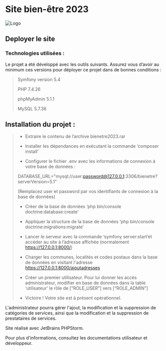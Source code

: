 # Site bien-être 2023

![Logo](https://i.imgur.com/SCrbC7o.png)

## Deployer le site

### Technologies utilisées :

Le projet a été développé avec les outils suivants. Assurez vous d’avoir au minimum ces versions pour déployer ce projet dans de bonnes conditions : 

>Symfony version 5.4
>
>PHP 7.4.26
>
>phpMyAdmin 5.1.1
>
>MySQL 5.7.36

## Installation du projet :

> - Extraire le contenu de l’archive bienetre2023.rar
>
> - Installer les dépendances en exécutant la commande ‘composer install’
>
> - Configurer le fichier .env avec les informations de connexion à votre base de données :
>
>DATABASE_URL="mysql://user:password@127.0.0.1:3306/bienetre?serverVersion=5.1"
>
>(Remplacez user et password par vos identifiants de connexion à la base de données)
>
> - Créer de la base de données ‘php bin/console doctrine:database:create’
>
> - Appliquer la structure de la base de données ‘php bin/console doctrine:migrations:migrate’
>
> - Lancer le serveur avec la commande ‘symfony server:start’et accéder au site à l’adresse affichée (normalement https://127.0.0.1:8000/)
>
> - Charger les communes, localités et codes postaux dans la base de données en visitant l'adresse https://127.0.0.1:8000/ajoutadresses
>
> - Créer un premier utilisateur. Pour lui donner les accès administrateur, modifier en base de données dans la table ‘utilisateur’ le rôle de [“ROLE_USER”] vers [“ROLE_ADMIN”]
>
> - Victoire ! Votre site est à présent opérationnel.

L'administrateur pourra gérer l'ajout, la modification et la suppression de catégories de services, ainsi que la modification et la suppression de prestataires de services.

Site réalisé avec JetBrains PHPStorm.

Pour plus d'informations, consultez les documentations utilisateur et développeur.